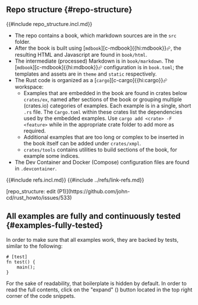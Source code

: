 ## Repo structure {#repo-structure}

{{#include repo_structure.incl.md}}

- The repo contains a book, which markdown sources are in the `src` folder.
- After the book is built using [`mdbook`][c-mdbook]{{hi:mdbook}}⮳, the resulting HTML and Javascript are found in `book/html`.
- The intermediate (processed) Markdown is in `book/markdown`. The [`mdbook`][c-mdbook]{{hi:mdbook}}⮳ configuration is in `book.toml`; the templates and assets are in `theme` and `static` respectively.
- The Rust code is organized as a [`cargo`][c-cargo]{{hi:cargo}}⮳ workspace:
  - Examples that are embedded in the book are found in crates below `crates/ex`, named after sections of the book or grouping multiple (crates.io) categories of examples. Each example is in a single, short `.rs` file. The `Cargo.toml` within these crates list the dependencies used by the embedded examples. Use `cargo add <crate> -F <feature>` while in the appropriate crate folder to add more as required.
  - Additional examples that are too long or complex to be inserted in the book itself can be added under `crates/xmpl`.
  - `crates/tools` contains utilities to build sections of the book, for example some indices.
- The Dev Container and Docker (Compose) configuration files are found in `.devcontainer`.

{{#include refs.incl.md}}
{{#include ../refs/link-refs.md}}

<div class="hidden">
[repo_structure: edit (P1)](https://github.com/john-cd/rust_howto/issues/533)

## All examples are fully and continuously tested {#examples-fully-tested}

In order to make sure that all examples work, they are backed by tests, similar to the following:

```rust,editable,noplayground
# [test]
fn test() {
    main();
}
```

For the sake of readability, that boilerplate is hidden by default. In order to read the full contents, click on the "expand" (<i class="fa fa-expand"></i>) button located in the top right corner of the code snippets.
</div>

